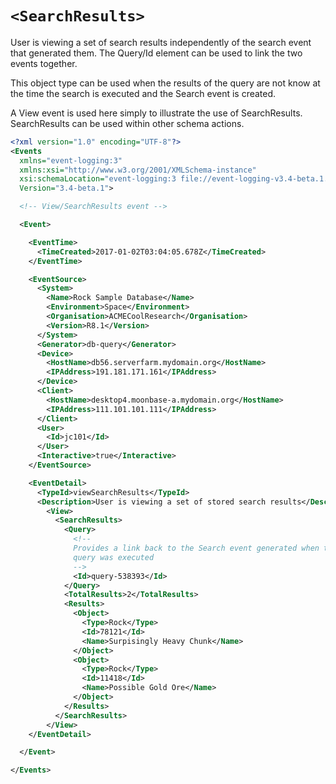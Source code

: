 # `<SearchResults>`

User is viewing a set of search results independently of the search event that generated them.
The Query/Id element can be used to link the two events together.

This object type can be used when the results of the query are not know at the time the search is executed and the Search event is created.

A View event is used here simply to illustrate the use of SearchResults.
SearchResults can be used within other schema actions.

``` xml
<?xml version="1.0" encoding="UTF-8"?>
<Events
  xmlns="event-logging:3"
  xmlns:xsi="http://www.w3.org/2001/XMLSchema-instance"
  xsi:schemaLocation="event-logging:3 file://event-logging-v3.4-beta.1.xsd"
  Version="3.4-beta.1">

  <!-- View/SearchResults event -->

  <Event>

    <EventTime>
      <TimeCreated>2017-01-02T03:04:05.678Z</TimeCreated>
    </EventTime>

    <EventSource>
      <System>
        <Name>Rock Sample Database</Name>
        <Environment>Space</Environment>
        <Organisation>ACMECoolResearch</Organisation>
        <Version>R8.1</Version>
      </System>
      <Generator>db-query</Generator>
      <Device>
        <HostName>db56.serverfarm.mydomain.org</HostName>
        <IPAddress>191.181.171.161</IPAddress>
      </Device>
      <Client>
        <HostName>desktop4.moonbase-a.mydomain.org</HostName>
        <IPAddress>111.101.101.111</IPAddress>
      </Client>
      <User>
        <Id>jc101</Id>
      </User>
      <Interactive>true</Interactive>
    </EventSource>

    <EventDetail>
      <TypeId>viewSearchResults</TypeId>
      <Description>User is viewing a set of stored search results</Description>
        <View>
          <SearchResults>
            <Query>
              <!-- 
              Provides a link back to the Search event generated when the 
              query was executed
              -->
              <Id>query-538393</Id>
            </Query>
            <TotalResults>2</TotalResults>
            <Results>
              <Object>
                <Type>Rock</Type>
                <Id>78121</Id>
                <Name>Surpisingly Heavy Chunk</Name>
              </Object>
              <Object>
                <Type>Rock</Type>
                <Id>11418</Id>
                <Name>Possible Gold Ore</Name>
              </Object>
            </Results>
          </SearchResults>
        </View>
    </EventDetail>

  </Event>

</Events>

```
